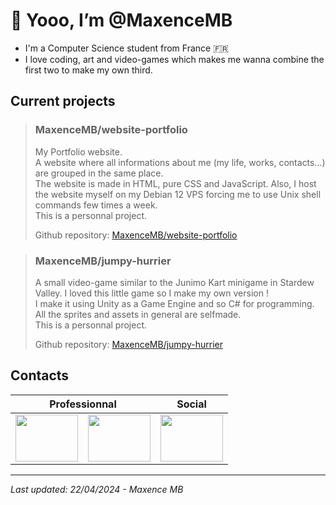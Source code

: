 # 👋 Yooo, I’m @MaxenceMB
- I'm a Computer Science student from France 🇫🇷
- I love coding, art and video-games which makes me wanna combine the first two to make my own third.

  
## Current projects  

> ### MaxenceMB/website-portfolio
> My Portfolio website.  
> A website where all informations about me (my life, works, contacts...) are grouped in the same place.  
> The website is made in HTML, pure CSS and JavaScript. Also, I host the website myself on my Debian 12 VPS forcing me to use Unix shell commands few times a week.  
> This is a personnal project.     
>    
> Github repository: [MaxenceMB/website-portfolio](https://github.com/MaxenceMB/website-portfolio)

> ### MaxenceMB/jumpy-hurrier
> A small video-game similar to the Junimo Kart minigame in Stardew Valley. I loved this little game so I make my own version !   
> I make it using Unity as a Game Engine and so C# for programming. All the sprites and assets in general are selfmade.   
> This is a personnal project.   
>    
> Github repository: [MaxenceMB/jumpy-hurrier](https://github.com/MaxenceMB/jumpy-hurrier)


## Contacts
<table>
  <thead>
    <tr>
      <th colspan=2>Professionnal</th>
      <th>Social</th>
    </tr>
  </thead>
  <tbody>
    <tr>
      <td><a href = "https://linkedin.com/in/maxence-maury-balit"><img src = "https://www.svgrepo.com/show/54425/linkedin.svg" style = "height: 75px; width: 100px;"/></a></td>
      <td><a href = "mailto:maury.maxence13@gmail.com"><img src = "https://www.svgrepo.com/show/375840/mail.svg" style = "height: 75px; width: 100px;"/></a></td>
      <td><a href = "https://instagram.com/fait.sens"><img src = "https://www.svgrepo.com/show/14412/instagram.svg" style = "height: 75px; width: 100px;"/></a></td>
    </tr>
  </tbody>
</table>

----------------------------------------------------------------------------------------------------------------------------------------------  
*Last updated: 22/04/2024  -  Maxence MB*
